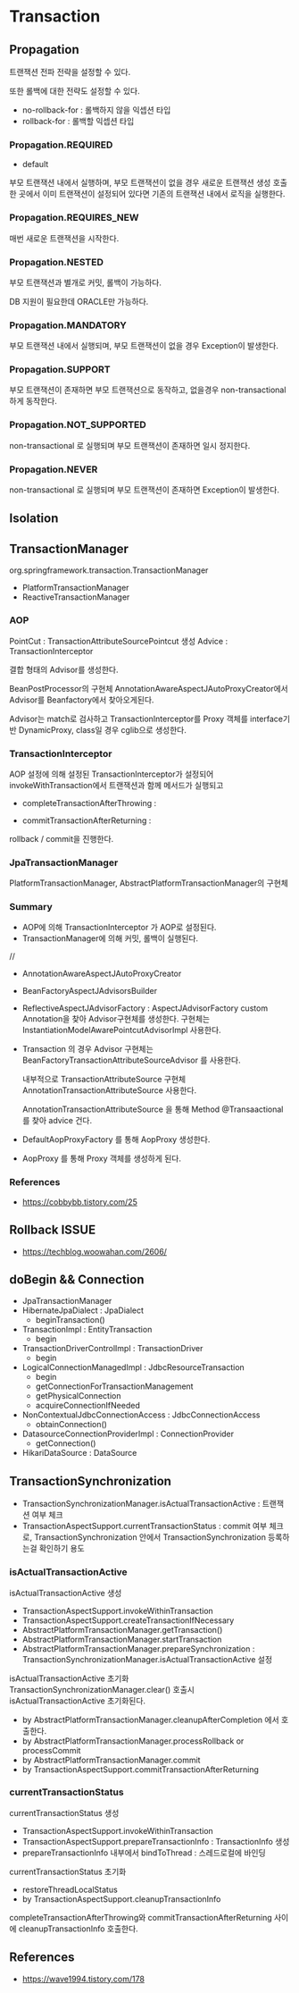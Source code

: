 # Transaction

## Propagation

트랜잭션 전파 전략을 설정할 수 있다. 

또한 롤백에 대한 전략도 설정할 수 있다. 

- no-rollback-for : 롤백하지 않을 익셉션 타입
- rollback-for : 롤백할 익셉션 타입

### Propagation.REQUIRED

- default 

부모 트랜잭션 내에서 실행하며, 부모 트랜잭션이 없을 경우 새로운 트랜잭션 생성
호출한 곳에서 이미 트랜잭션이 설정되어 있다면 기존의 트랜잭션 내에서 로직을 실행한다.

### Propagation.REQUIRES_NEW

매번 새로운 트랜잭션을 시작한다. 

### Propagation.NESTED

부모 트랜잭션과 별개로 커밋, 롤백이 가능하다. 

DB 지원이 필요한데 ORACLE만 가능하다.

### Propagation.MANDATORY

부모 트랜잭션 내에서 실행되며, 부모 트랜잭션이 없을 경우 Exception이 발생한다.

### Propagation.SUPPORT

부모 트랜잭션이 존재하면 부모 트랜잭션으로 동작하고, 없을경우 non-transactional 하게 동작한다.

### Propagation.NOT_SUPPORTED

non-transactional 로 실행되며 부모 트랜잭션이 존재하면 일시 정지한다.

### Propagation.NEVER

non-transactional 로 실행되며 부모 트랜잭션이 존재하면 Exception이 발생한다.



## Isolation

## TransactionManager
org.springframework.transaction.TransactionManager

- PlatformTransactionManager
- ReactiveTransactionManager

### AOP

PointCut : TransactionAttributeSourcePointcut 생성
Advice : TransactionInterceptor 

결합 형태의 Advisor를 생성한다. 

BeanPostProcessor의 구현체 AnnotationAwareAspectJAutoProxyCreator에서 Advisor를 Beanfactory에서 찾아오게된다. 

Advisor는 match로 검사하고 TransactionInterceptor를 Proxy 객체를 interface기반 DynamicProxy, class일 경우 cglib으로 생성한다.




### TransactionInterceptor

AOP 설정에 의해 설정된 TransactionInterceptor가 설정되어 invokeWithTransaction에서 트랜잭션과 함께 메서드가 실행되고 

- completeTransactionAfterThrowing : 

- commitTransactionAfterReturning : 

rollback / commit을 진행한다.


### JpaTransactionManager

PlatformTransactionManager, AbstractPlatformTransactionManager의 구현체

### Summary

- AOP에 의해 TransactionInterceptor 가 AOP로 설정된다.
- TransactionManager에 의해 커밋, 롤백이 실행된다.


// 
- AnnotationAwareAspectJAutoProxyCreator 

- BeanFactoryAspectJAdvisorsBuilder

- ReflectiveAspectJAdvisorFactory : AspectJAdvisorFactory  custom Annotation을 찾아 Advisor구현체를 생성한다. 구현체는 InstantiationModelAwarePointcutAdvisorImpl 사용한다.

- Transaction 의 경우 Advisor 구현체는 BeanFactoryTransactionAttributeSourceAdvisor 를 사용한다. 

  내부적으로 TransactionAttributeSource 구현체 AnnotationTransactionAttributeSource 사용한다. 

  AnnotationTransactionAttributeSource 을 통해 Method @Transaactional 를 찾아 advice 건다.

- DefaultAopProxyFactory 를 통해 AopProxy 생성한다.

- AopProxy 를 통해 Proxy 객체를 생성하게 된다.


### References

- https://cobbybb.tistory.com/25



## Rollback ISSUE

- https://techblog.woowahan.com/2606/


## doBegin && Connection

- JpaTransactionManager 
- HibernateJpaDialect : JpaDialect
  - beginTransaction()
- TransactionImpl : EntityTransaction 
  - begin
- TransactionDriverControlImpl : TransactionDriver
  - begin
- LogicalConnectionManagedImpl : JdbcResourceTransaction
  - begin
  - getConnectionForTransactionManagement
  - getPhysicalConnection
  - acquireConnectionIfNeeded
- NonContextualJdbcConnectionAccess : JdbcConnectionAccess
  - obtainConnection()
- DatasourceConnectionProviderImpl : ConnectionProvider
  - getConnection()
- HikariDataSource : DataSource


## TransactionSynchronization

- TransactionSynchronizationManager.isActualTransactionActive : 트랜잭션 여부 체크
- TransactionAspectSupport.currentTransactionStatus : commit 여부 체크로, TransactionSynchronization 안에서 TransactionSynchronization 등록하는걸 확인하기 용도


### isActualTransactionActive

isActualTransactionActive 생성

- TransactionAspectSupport.invokeWithinTransaction
- TransactionAspectSupport.createTransactionIfNecessary 
- AbstractPlatformTransactionManager.getTransaction()
- AbstractPlatformTransactionManager.startTransaction
- AbstractPlatformTransactionManager.prepareSynchronization : TransactionSynchronizationManager.isActualTransactionActive 설정 


isActualTransactionActive 초기화 
TransactionSynchronizationManager.clear() 호출시 isActualTransactionActive 초기화된다.

- by AbstractPlatformTransactionManager.cleanupAfterCompletion 에서 호출한다.
- by AbstractPlatformTransactionManager.processRollback or processCommit
- by AbstractPlatformTransactionManager.commit
- by TransactionAspectSupport.commitTransactionAfterReturning

### currentTransactionStatus

currentTransactionStatus 생성 

- TransactionAspectSupport.invokeWithinTransaction
- TransactionAspectSupport.prepareTransactionInfo : TransactionInfo 생성
- prepareTransactionInfo 내부에서 bindToThread : 스레드로컬에 바인딩


currentTransactionStatus 초기화 

- restoreThreadLocalStatus
- by TransactionAspectSupport.cleanupTransactionInfo

completeTransactionAfterThrowing와 commitTransactionAfterReturning 사이에 cleanupTransactionInfo 호출한다.






## References

- https://wave1994.tistory.com/178